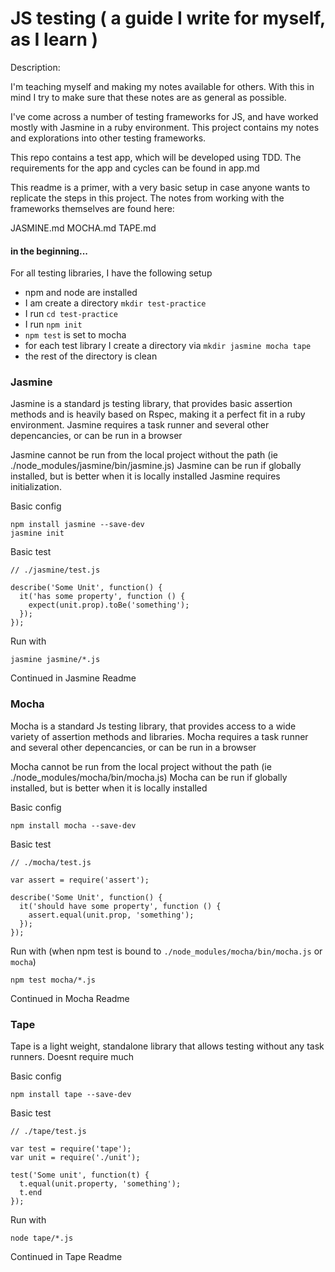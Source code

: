 # JS testing ( a guide I write for myself, as I learn )

Description:

I'm teaching myself and making my notes available for others. With this in mind I try to make sure that these notes are as general as possible.

I've come across a number of testing frameworks for JS, and have worked mostly with Jasmine in a ruby environment. This project contains my notes and explorations into other testing frameworks.

This repo contains a test app, which will be developed using TDD. The requirements for the app and cycles can be found in app.md

This readme is a primer, with a very basic setup in case anyone wants to replicate the steps in this project. The notes from working with the frameworks themselves are found here:

JASMINE.md
MOCHA.md
TAPE.md

#### in the beginning...

For all testing libraries, I have the following setup

- npm and node are installed
- I am create a directory `mkdir test-practice`
- I run `cd test-practice`
- I run `npm init`
- `npm test` is set to mocha
- for each test library I create a directory via `mkdir jasmine mocha tape`
- the rest of the directory is clean

### Jasmine

Jasmine is a standard js testing library, that provides basic assertion methods and is heavily based on Rspec, making it a perfect fit in a ruby environment. Jasmine requires a task runner and several other depencancies, or can be run in a browser

Jasmine cannot be run from the local project without the path (ie ./node_modules/jasmine/bin/jasmine.js)
Jasmine can be run if globally installed, but is better when it is locally installed
Jasmine requires initialization.

Basic config
```
npm install jasmine --save-dev
jasmine init
```

Basic test
```
// ./jasmine/test.js

describe('Some Unit', function() {
  it('has some property', function () {
    expect(unit.prop).toBe('something');
  });
});
```

Run with
```
jasmine jasmine/*.js
```
Continued in Jasmine Readme

### Mocha

Mocha is a standard Js testing library, that provides access to a wide variety of assertion methods and libraries. Mocha requires a task runner and several other depencancies, or can be run in a browser

Mocha cannot be run from the local project without the path (ie ./node_modules/mocha/bin/mocha.js)
Mocha can be run if globally installed, but is better when it is locally installed

Basic config
```
npm install mocha --save-dev
```

Basic test
```
// ./mocha/test.js

var assert = require('assert');

describe('Some Unit', function() {
  it('should have some property', function () {
    assert.equal(unit.prop, 'something');
  });
});

```

Run with (when npm test is bound to `./node_modules/mocha/bin/mocha.js` or `mocha`)
```
npm test mocha/*.js
```
Continued in Mocha Readme

### Tape

Tape is a light weight, standalone library that allows testing without any task runners. Doesnt require much

Basic config

```
npm install tape --save-dev
```

Basic test

```
// ./tape/test.js

var test = require('tape');
var unit = require('./unit');

test('Some unit', function(t) {
  t.equal(unit.property, 'something');
  t.end
});
```

Run with
```
node tape/*.js
```

Continued in Tape Readme

